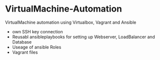 # VirtualMachine-Automation

VirtualMachine automation using Virtualbox, Vagrant and Ansible 

- own SSH key connection 
- Reusabl ansibleplaybooks for setting up Webserver, LoadBalancer and Database
- Useage of ansible Roles
- Vagrant files 
